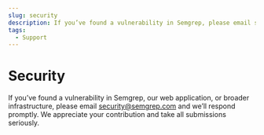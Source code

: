 ```yaml
---
slug: security
description: If you’ve found a vulnerability in Semgrep, please email security@semgrep.com and we’ll respond promptly.
tags:
  - Support
---
```


# Security

If you’ve found a vulnerability in Semgrep, our web application, or broader infrastructure, please email [security@semgrep.com](mailto:security@semgrep.com) and we’ll respond promptly. We appreciate your contribution and take all submissions seriously.
